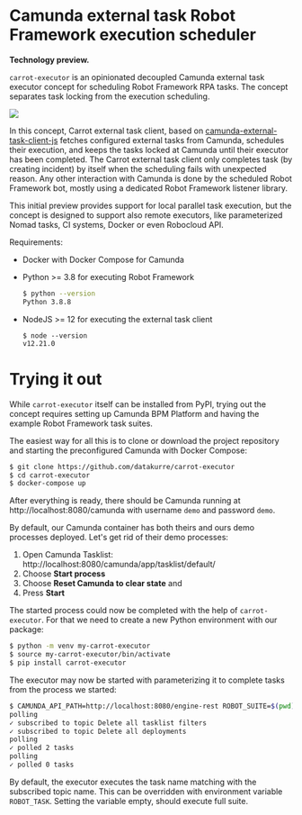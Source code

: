 Camunda external task Robot Framework execution scheduler
=========================================================

**Technology preview.**

`carrot-executor` is an opinionated decoupled Camunda external task executor concept for scheduling Robot Framework RPA tasks. The concept separates task locking from the execution scheduling.

[![](https://mermaid.ink/img/eyJjb2RlIjoic2VxdWVuY2VEaWFncmFtXG4gICAgcGFydGljaXBhbnQgQ2Fycm90XG4gICAgcGFydGljaXBhbnQgRXhlY3V0b3JcbiAgICBwYXJ0aWNpcGFudCBSb2JvdFxuXG4gICAgQ2Fycm90LT4-Q2FtdW5kYTogRmV0Y2ggYW5kIGxvY2tcbiAgICBsb29wXG4gICAgQ2FtdW5kYS0tPj5DYXJyb3Q6IFRhc2tcbiAgICBwYXJcbiAgICBDYXJyb3QtPj4rRXhlY3V0b3I6IFNjaGVkdWxlXG4gICAgRXhlY3V0b3ItPj4rUm9ib3Q6IEV4ZWN1dGVcbiAgICBwYXJcbiAgICBsb29wXG4gICAgUm9ib3QtPj5DYW11bmRhOiBHZXQgdGFzayB2YXJpYWJsZVxuICAgIENhbXVuZGEtLT4-Um9ib3Q6IFZhcmlhYmxlIHZhbHVlXG4gICAgZW5kXG4gICAgZW5kXG4gICAgcGFyXG4gICAgbG9vcFxuICAgIFJvYm90LT4-Q2FtdW5kYTogU2V0IHRhc2sgdmFyaWFibGVcbiAgICBlbmRcbiAgICBlbmRcbiAgICBhbHRcbiAgICBSb2JvdC0-PkNhbXVuZGE6IENvbXBsZXRlIHRhc2tcbiAgICBlbmRcbiAgICBhbHRcbiAgICBSb2JvdC0-PkNhbXVuZGE6IEhhbmRsZSBmYWlsdXJlXG4gICAgZW5kXG4gICAgYWx0XG4gICAgUm9ib3QtPj5DYW11bmRhOiBIYW5kbGUgQlBNTiBlcnJvXG4gICAgZW5kXG4gICAgUm9ib3QtLT4-LUV4ZWN1dG9yOiBbZXhpdCBjb2RlXVxuICAgIGVuZFxuICAgIHBhclxuICAgIGxvb3AgXG4gICAgQ2Fycm90LT4-RXhlY3V0b3I6IFBvbGwgc3RhdHVzXG4gICAgYWx0XG4gICAgRXhlY3V0b3ItLT4-Q2Fycm90OiBbcGVuZGluZ11cbiAgICBDYXJyb3QtPj5DYW11bmRhOiBFeHRlbmQgbG9ja1xuICAgIGVuZFxuICAgIGFsdFxuICAgIEV4ZWN1dG9yLS0-Pi1DYXJyb3Q6IFtjb21wbGV0ZWRdXG4gICAgZW5kXG4gICAgZW5kXG4gICAgZW5kXG4gICAgZW5kIiwibWVybWFpZCI6eyJ0aGVtZSI6ImRlZmF1bHQifSwidXBkYXRlRWRpdG9yIjpmYWxzZSwiYXV0b1N5bmMiOnRydWUsInVwZGF0ZURpYWdyYW0iOmZhbHNlfQ)](https://mermaid-js.github.io/mermaid-live-editor/edit/##eyJjb2RlIjoic2VxdWVuY2VEaWFncmFtXG4gICAgcGFydGljaXBhbnQgQ2Fycm90XG4gICAgcGFydGljaXBhbnQgRXhlY3V0b3JcbiAgICBwYXJ0aWNpcGFudCBSb2JvdFxuXG4gICAgQ2Fycm90LT4-Q2FtdW5kYTogRmV0Y2ggYW5kIGxvY2tcbiAgICBsb29wXG4gICAgQ2FtdW5kYS0tPj5DYXJyb3Q6IFRhc2tcbiAgICBwYXJcbiAgICBDYXJyb3QtPj4rRXhlY3V0b3I6IFNjaGVkdWxlXG4gICAgRXhlY3V0b3ItPj4rUm9ib3Q6IEV4ZWN1dGVcbiAgICBwYXJcbiAgICBsb29wXG4gICAgUm9ib3QtPj5DYW11bmRhOiBHZXQgdGFzayB2YXJpYWJsZVxuICAgIENhbXVuZGEtLT4-Um9ib3Q6IFZhcmlhYmxlIHZhbHVlXG4gICAgZW5kXG4gICAgZW5kXG4gICAgcGFyXG4gICAgbG9vcFxuICAgIFJvYm90LT4-Q2FtdW5kYTogU2V0IHRhc2sgdmFyaWFibGVcbiAgICBlbmRcbiAgICBlbmRcbiAgICBhbHRcbiAgICBSb2JvdC0-PkNhbXVuZGE6IENvbXBsZXRlIHRhc2tcbiAgICBlbmRcbiAgICBhbHRcbiAgICBSb2JvdC0-PkNhbXVuZGE6IEhhbmRsZSBmYWlsdXJlXG4gICAgZW5kXG4gICAgYWx0XG4gICAgUm9ib3QtPj5DYW11bmRhOiBIYW5kbGUgQlBNTiBlcnJvXG4gICAgZW5kXG4gICAgUm9ib3QtLT4-LUV4ZWN1dG9yOiBbZXhpdCBjb2RlXVxuICAgIGVuZFxuICAgIFxuICAgIGxvb3AgXG4gICAgQ2Fycm90LT4-RXhlY3V0b3I6IFBvbGwgc3RhdHVzXG4gICAgYWx0XG4gICAgRXhlY3V0b3ItLT4-Q2Fycm90OiBbcGVuZGluZ11cbiAgICBDYXJyb3QtPj5DYW11bmRhOiBFeHRlbmQgbG9ja1xuICAgIGVuZFxuICAgIGFsdFxuICAgIEV4ZWN1dG9yLS0-Pi1DYXJyb3Q6IFtjb21wbGV0ZWRdXG4gICAgZW5kXG4gICAgZW5kXG4gICAgZW5kIiwibWVybWFpZCI6IntcbiAgXCJ0aGVtZVwiOiBcImRlZmF1bHRcIlxufSIsInVwZGF0ZUVkaXRvciI6ZmFsc2UsImF1dG9TeW5jIjp0cnVlLCJ1cGRhdGVEaWFncmFtIjpmYWxzZX0)

In this concept, Carrot external task client, based on [camunda-external-task-client-js](https://github.com/camunda/camunda-external-task-client-js) fetches configured external tasks from Camunda, schedules their execution, and keeps the tasks locked at Camunda until their executor has been completed. The Carrot external task client only completes task (by creating incident) by itself when the scheduling fails with unexpected reason. Any other interaction with Camunda is done by the scheduled Robot Framework bot, mostly using a dedicated Robot Framework listener library.

This initial preview provides support for local parallel task execution, but the concept is designed to support also remote executors, like parameterized Nomad tasks, CI systems, Docker or even Robocloud API.

Requirements:

* Docker with Docker Compose for Camunda

* Python >= 3.8 for executing Robot Framework

  ```bash
  $ python --version
  Python 3.8.8
  ```

* NodeJS >= 12 for executing the external task client

  ```
  $ node --version
  v12.21.0
  ```


Trying it out
=============

While `carrot-executor` itself can be installed from PyPI, trying out the concept requires setting up Camunda BPM Platform and having the example Robot Framework task suites.

The easiest way for all this is to clone or download the project repository and starting the preconfigured Camunda with Docker Compose:

```bash
$ git clone https://github.com/datakurre/carrot-executor
$ cd carrot-executor
$ docker-compose up
```

After everything is ready, there should be Camunda running at http://localhost:8080/camunda with username `demo` and password `demo`.

By default, our Camunda container has both theirs and ours demo processes deployed. Let's get rid of their demo processes:

1. Open Camunda Tasklist: http://localhost:8080/camunda/app/tasklist/default/
2. Choose **Start process**
3. Choose **Reset Camunda to clear state** and
4. Press **Start**

The started process could now be completed with the help of `carrot-executor`. For that we need to create a new Python environment with our package:

```bash
$ python -m venv my-carrot-executor
$ source my-carrot-executor/bin/activate
$ pip install carrot-executor
```

The executor may now be started with parameterizing it to complete tasks from the process we started:

```bash
$ CAMUNDA_API_PATH=http://localhost:8080/engine-rest ROBOT_SUITE=$(pwd)/robot/reset.robot CAMUNDA_TOPIC="Delete all tasklist filters,Delete all deployments" carrot-executor
polling
✓ subscribed to topic Delete all tasklist filters
✓ subscribed to topic Delete all deployments
polling
✓ polled 2 tasks
polling
✓ polled 0 tasks
```

By default, the executor executes the task name matching with the subscribed topic name. This can be overridden with environment variable `ROBOT_TASK`. Setting the variable empty, should execute full suite.

